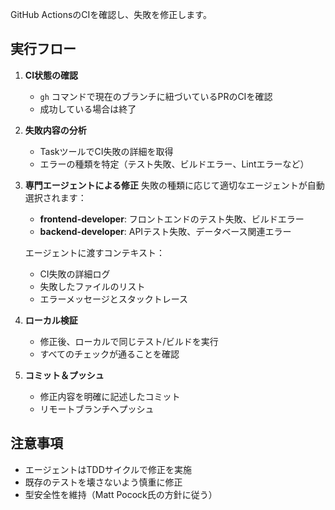 GitHub ActionsのCIを確認し、失敗を修正します。

## 実行フロー

1. **CI状態の確認**
   - `gh` コマンドで現在のブランチに紐づいているPRのCIを確認
   - 成功している場合は終了

2. **失敗内容の分析**
   - TaskツールでCI失敗の詳細を取得
   - エラーの種類を特定（テスト失敗、ビルドエラー、Lintエラーなど）

3. **専門エージェントによる修正**
   失敗の種類に応じて適切なエージェントが自動選択されます：
   - **frontend-developer**: フロントエンドのテスト失敗、ビルドエラー
   - **backend-developer**: APIテスト失敗、データベース関連エラー
   
   エージェントに渡すコンテキスト：
   - CI失敗の詳細ログ
   - 失敗したファイルのリスト
   - エラーメッセージとスタックトレース

4. **ローカル検証**
   - 修正後、ローカルで同じテスト/ビルドを実行
   - すべてのチェックが通ることを確認

5. **コミット＆プッシュ**
   - 修正内容を明確に記述したコミット
   - リモートブランチへプッシュ

## 注意事項
- エージェントはTDDサイクルで修正を実施
- 既存のテストを壊さないよう慎重に修正
- 型安全性を維持（Matt Pocock氏の方針に従う）